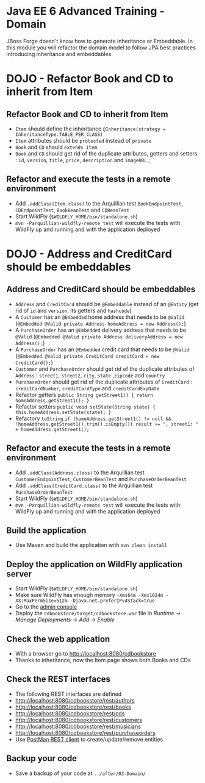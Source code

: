 # Java EE 6 Advanced Training - Domain

JBoss Forge doesn't know how to generate inheritance or Embeddable. In this module you will refactor the domain model to follow JPA best practices introducing inheritance and embeddables.

# DOJO - Refactor Book and CD to inherit from Item

## Refactor Book and CD to inherit from Item

* `Item` should define the inheritance `@Inheritance(strategy = InheritanceType.TABLE_PER_CLASS)`
* `Item` attributes should be `protected` instead of `private`
* `Book` and `CD` should `extends Item`
* `Book` and `CD` should get rid of the duplicate attributes, getters and setters : `id`, `version`, `title`, `price`, `description` and `imageURL` ;

## Refactor and execute the tests in a remote environment

* Add `.addClass(Item.class)` to the Arquillian test `BookEndpointTest`, `CDEndpointTest`, `BookBeanTest` and `CDBeanTest`
* Start WildFly (`$WILDFLY_HOME/bin/standalone.sh`)
* `mvn -Parquillian-wildfly-remote test` will execute the tests with WildFly up and running and with the application deployed

# DOJO - Address and CreditCard should be embeddables

## Address and CreditCard should be embeddables

* `Address` and `CreditCard` should be `@Embeddable` instead of an `@Entity` (get rid of `id` and `version`, its getters and `hashcode`)
* A `Customer` has an `@Embedded` home address that needs to be `@Valid` (`@Embedded @Valid private Address homeAddress = new Address();`)
* A `PurchaseOrder` has an `@Embedded` delivery address that needs to be `@Valid` (`@Embedded @Valid private Address deliveryAddress = new Address();`)
* A `PurchaseOrder` has an `@Embedded` credit card that needs to be `@Valid` (`@Embedded @Valid private CreditCard creditCard = new CreditCard();`)
* `Customer` and `PurchaseOrder` should get rid of the duplicate attributes of `Address` : `street1`, `street2`, `city`, `state` ,`zipcode` and `country` 
* `PurchaseOrder` should get rid of the duplicate attributes of `CreditCard` : `creditCardNumber`, `creditCardType` and `creditCardExpDate` 
* Refactor getters `public String getStreet1() { return homeAddress.getStreet1(); }`
* Refactor setters `public void setState(String state) { this.homeAddress.setState(state); }`
* Refactory `toString` `if (homeAddress.getStreet1() != null && !homeAddress.getStreet1().trim().isEmpty()) result += ", street1: " + homeAddress.getStreet1();`

## Refactor and execute the tests in a remote environment

* Add `.addClass(Address.class)` to the Arquillian test `CustomerEndpointTest`, `CustomerBeanTest`  and `PurchaseOrderBeanTest`
* Add `.addClass(CreditCard.class)` to the Arquillian test `PurchaseOrderBeanTest`
* Start WildFly (`$WILDFLY_HOME/bin/standalone.sh`)
* `mvn -Parquillian-wildfly-remote test` will execute the tests with WildFly up and running and with the application deployed

## Build the application

* Use Maven and build the application with `mvn clean install`

## Deploy the application on WildFly application server

* Start WildFly (`$WILDFLY_HOME/bin/standalone.sh`)
* Make sure WildFly has enough memory `-Xms64m -Xmx1024m -XX:MaxPermSize=512m -Djava.net.preferIPv4Stack=true`
* Go to the [admin console](http://localhost:9990/)
* Deploy the `cdbookstore/target/cdbookstore.war` file in _Runtime -> Manage Deployments -> Add -> Enable_

## Check the web application

* With a browser go to [http://localhost:8080/cdbookstore]()
* Thanks to inheritance, now the Item page shows both Books and CDs

## Check the REST interfaces

* The following REST interfaces are defined
* [http://localhost:8080/cdbookstore/rest/authors]()
* [http://localhost:8080/cdbookstore/rest/books]()
* [http://localhost:8080/cdbookstore/rest/cds]()
* [http://localhost:8080/cdbookstore/rest/customers]()
* [http://localhost:8080/cdbookstore/rest/musicians]()
* [http://localhost:8080/cdbookstore/rest/purchaseorders]()
* Use [PostMan REST client](https://chrome.google.com/webstore/detail/postman-rest-client/fdmmgilgnpjigdojojpjoooidkmcomcm) to create/update/remove entities

## Backup your code

* Save a backup of your code at `../after/03-Domain/`
